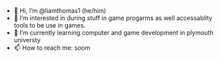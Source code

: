 - 👋 Hi, I’m @liamthomas1 (he/him)
- 👀 I’m interested in during stuff in game progarms  as well accessablity tools to be use in games.
- 🌱 I’m currently learning computer and game development in plymouth universty
- 📫 How to reach me: soom 

<!---
liamthomas1/liamthomas1 is a ✨ special ✨ repository because its `README.md` (this file) appears on your GitHub profile.
You can click the Preview link to take a look at your changes.
--->
